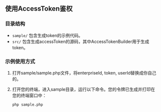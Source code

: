 ## 使用AccessToken鉴权

### 目录结构

- `sample/` 包含生成token的示例代码。
- `src/` 包含生成accessToken的源码，其中AccessTokenBuilder用于生成token。

### 示例使用方式

1. 打开sample/sample.php文件，将enterpriseId, token, userId替换成你自己的。
2. 打开您的终端，进入sample目录，运行以下命令。您的令牌已生成并打印在您的终端窗口中：

    ```text
    php sample.php
    ```
